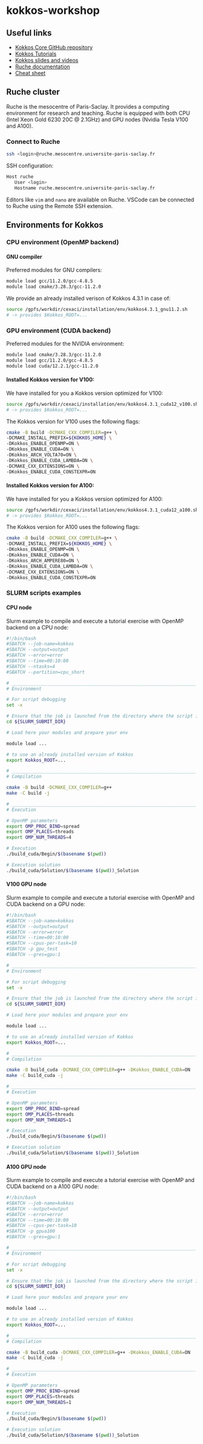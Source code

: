 # kokkos-workshop

## Useful links

- [Kokkos Core GitHub repository](https://github.com/kokkos/kokkos)
- [Kokkos Tutorials](https://github.com/kokkos/kokkos-tutorials)
- [Kokkos slides and videos](https://kokkos.org/kokkos-core-wiki/videolectures.html)
- [Ruche documentation](https://mesocentre.pages.centralesupelec.fr/user_doc/)
- [Cheat sheet](https://github.com/CExA-project/cheat-sheet-for-kokkos/tree/main?tab=readme-ov-file)

## Ruche cluster

Ruche is the mesocentre of Paris-Saclay. It provides a computing environment for research and teaching.
Ruche is equipped with both CPU (Intel Xeon Gold 6230 20C @ 2.1GHz) and GPU nodes (Nvidia Tesla V100 and A100).

### Connect to Ruche

```bash
ssh <login>@ruche.mesocentre.universite-paris-saclay.fr
```

SSH configuration:
```bash
Host ruche
   User <login>
   Hostname ruche.mesocentre.universite-paris-saclay.fr
```

Editors like `vim` and `nano` are available on Ruche. VSCode can be connected to Ruche using the Remote SSH extension.

## Environments for Kokkos

### CPU environment (OpenMP backend)

#### GNU compiler

Preferred modules for GNU compilers:

```bash
module load gcc/11.2.0/gcc-4.8.5
module load cmake/3.28.3/gcc-11.2.0
```

We provide an already installed verison of Kokkos 4.3.1 in case of:

```bash
source /gpfs/workdir/cexaci/installation/env/kokkos4.3.1_gnu11.2.sh
# -> provides $Kokkos_ROOT=...
```


### GPU environment (CUDA backend)

Preferred modules for the NVIDIA environment:

```bash
module load cmake/3.28.3/gcc-11.2.0
module load gcc/11.2.0/gcc-4.8.5
module load cuda/12.2.1/gcc-11.2.0
```

#### Installed Kokkos version for V100:

We have installed for you a Kokkos version optimized for V100:

```bash
source /gpfs/workdir/cexaci/installation/env/kokkos4.3.1_cuda12_v100.sh
# -> provides $Kokkos_ROOT=...
```

The Kokkos version for V100 uses the following flags:
```bash
cmake -B build -DCMAKE_CXX_COMPILER=g++ \
-DCMAKE_INSTALL_PREFIX=${KOKKOS_HOME} \
-DKokkos_ENABLE_OPENMP=ON \
-DKokkos_ENABLE_CUDA=ON \
-DKokkos_ARCH_VOLTA70=ON \
-DKokkos_ENABLE_CUDA_LAMBDA=ON \
-DCMAKE_CXX_EXTENSIONS=ON \
-DKokkos_ENABLE_CUDA_CONSTEXPR=ON
```

#### Installed Kokkos version for A100:

We have installed for you a Kokkos version optimized for A100:

```bash
source /gpfs/workdir/cexaci/installation/env/kokkos4.3.1_cuda12_a100.sh
# -> provides $Kokkos_ROOT=...
```

The Kokkos version for A100 uses the following flags:
```bash
cmake -B build -DCMAKE_CXX_COMPILER=g++ \
-DCMAKE_INSTALL_PREFIX=${KOKKOS_HOME} \
-DKokkos_ENABLE_OPENMP=ON \
-DKokkos_ENABLE_CUDA=ON \
-DKokkos_ARCH_AMPERE80=ON \
-DKokkos_ENABLE_CUDA_LAMBDA=ON \
-DCMAKE_CXX_EXTENSIONS=ON \
-DKokkos_ENABLE_CUDA_CONSTEXPR=ON
```

### SLURM scripts examples

#### CPU node

Slurm example to compile and execute a tutorial exercise with OpenMP backend on a CPU node:

```bash
#!/bin/bash
#SBATCH --job-name=kokkos
#SBATCH --output=output
#SBATCH --error=error
#SBATCH --time=00:10:00
#SBATCH --ntasks=4
#SBATCH --partition=cpu_short

# ____________________________________________________________________
# Environment

# For script debugging
set -x

# Ensure that the job is launched from the directory where the script is located
cd ${SLURM_SUBMIT_DIR}

# Load here your modules and prepare your env

module load ...

# to use an already installed version of Kokkos
export Kokkos_ROOT=...

# ____________________________________________________________________
# Compilation

cmake -B build -DCMAKE_CXX_COMPILER=g++
make -C build -j

# ____________________________________________________________________
# Execution

# OpenMP parameters
export OMP_PROC_BIND=spread
export OMP_PLACES=threads
export OMP_NUM_THREADS=4

# Execution
./build_cuda/Begin/$(basename $(pwd))

# Execution solution
./build_cuda/Solution/$(basename $(pwd))_Solution

```

#### V100 GPU node

Slurm example to compile and execute a tutorial exercise with OpenMP and CUDA backend on a GPU node:

```bash
#!/bin/bash
#SBATCH --job-name=kokkos
#SBATCH --output=output
#SBATCH --error=error
#SBATCH --time=00:10:00
#SBATCH --cpus-per-task=10
#SBATCH -p gpu_test
#SBATCH --gres=gpu:1

# ____________________________________________________________________
# Environment

# For script debugging
set -x

# Ensure that the job is launched from the directory where the script is located
cd ${SLURM_SUBMIT_DIR}

# Load here your modules and prepare your env

module load ...

# to use an already installed version of Kokkos
export Kokkos_ROOT=...

# ____________________________________________________________________
# Compilation

cmake -B build_cuda -DCMAKE_CXX_COMPILER=g++ -DKokkos_ENABLE_CUDA=ON
make -C build_cuda -j

# ____________________________________________________________________
# Execution

# OpenMP parameters
export OMP_PROC_BIND=spread
export OMP_PLACES=threads
export OMP_NUM_THREADS=1

# Execution
./build_cuda/Begin/$(basename $(pwd))

# Execution solution
./build_cuda/Solution/$(basename $(pwd))_Solution
```

#### A100 GPU node

Slurm example to compile and execute a tutorial exercise with OpenMP and CUDA backend on a A100 GPU node:

```bash
#!/bin/bash
#SBATCH --job-name=kokkos
#SBATCH --output=output
#SBATCH --error=error
#SBATCH --time=00:10:00
#SBATCH --cpus-per-task=10
#SBATCH -p gpua100
#SBATCH --gres=gpu:1

# ____________________________________________________________________
# Environment

# For script debugging
set -x

# Ensure that the job is launched from the directory where the script is located
cd ${SLURM_SUBMIT_DIR}

# Load here your modules and prepare your env

module load ...

# to use an already installed version of Kokkos
export Kokkos_ROOT=...

# ____________________________________________________________________
# Compilation

cmake -B build_cuda -DCMAKE_CXX_COMPILER=g++ -DKokkos_ENABLE_CUDA=ON
make -C build_cuda -j

# ____________________________________________________________________
# Execution

# OpenMP parameters
export OMP_PROC_BIND=spread
export OMP_PLACES=threads
export OMP_NUM_THREADS=1

# Execution
./build_cuda/Begin/$(basename $(pwd))

# Execution solution
./build_cuda/Solution/$(basename $(pwd))_Solution
```
